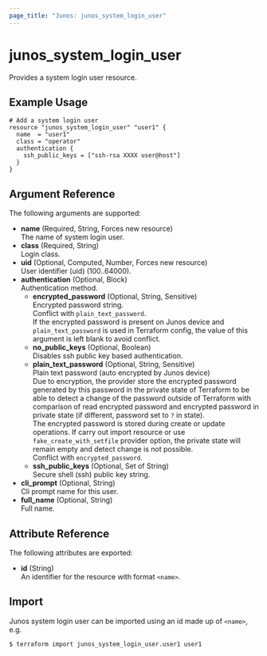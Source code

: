 ```yaml
---
page_title: "Junos: junos_system_login_user"
---
```


# junos_system_login_user

Provides a system login user resource.

## Example Usage

```hcl
# Add a system login user
resource "junos_system_login_user" "user1" {
  name  = "user1"
  class = "operator"
  authentication {
    ssh_public_keys = ["ssh-rsa XXXX user@host"]
  }
}
```

## Argument Reference

The following arguments are supported:

- **name** (Required, String, Forces new resource)  
  The name of system login user.
- **class** (Required, String)  
  Login class.
- **uid** (Optional, Computed, Number, Forces new resource)  
  User identifier (uid) (100..64000).
- **authentication** (Optional, Block)  
  Authentication method.
  - **encrypted_password** (Optional, String, Sensitive)  
    Encrypted password string.  
    Conflict with `plain_text_password`.  
    If the encrypted password is present on Junos device and `plain_text_password` is used
    in Terraform config, the value of this argument is left blank to avoid conflict.
  - **no_public_keys** (Optional, Boolean)  
    Disables ssh public key based authentication.
  - **plain_text_password** (Optional, String, Sensitive)  
    Plain text password (auto encrypted by Junos device)  
    Due to encryption, the provider store the encrypted password generated by this password in the
    private state of Terraform to be able to detect a change of the password outside
    of Terraform with comparison of read encrypted password and encrypted password in private state
    (if different, password set to `?` in state).  
    The encrypted password is stored during create or update operations. If carry out import
    resource or use `fake_create_with_setfile` provider option, the private state will remain empty and
    detect change is not possible.  
    Conflict with `encrypted_password`.
  - **ssh_public_keys** (Optional, Set of String)  
    Secure shell (ssh) public key string.
- **cli_prompt** (Optional, String)  
  Cli prompt name for this user.
- **full_name** (Optional, String)  
  Full name.

## Attribute Reference

The following attributes are exported:

- **id** (String)  
  An identifier for the resource with format `<name>`.

## Import

Junos system login user can be imported using an id made up of `<name>`, e.g.

```shell
$ terraform import junos_system_login_user.user1 user1
```
